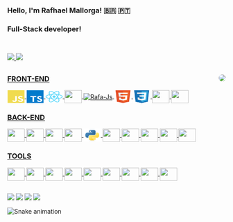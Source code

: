 ### Hello, I'm Rafhael Mallorga! 🇧🇷 🇵🇹

### Full-Stack developer!

##
<br>
<div align="left">
  <a href="https://www.linkedin.com/in/rafhael-mallorga-44632494/">
  <img height="180em" src="https://github-readme-stats.vercel.app/api?username=rafhaelmallorga&show_icons=true&theme=tokyonight&include_all_commits=true&count_private=true"/>
  <img height="180em" src="https://github-readme-stats.vercel.app/api/top-langs/?username=rafhaelmallorga&layout=compact&langs_count=7&theme=tokyonight"/>
</div>

##

<img align="right" style="border-radius:50px;" src="https://camo.githubusercontent.com/a197aed8460339dd5481c9095f30695c50dded315e30967682221448310aef3c/68747470733a2f2f632e74656e6f722e636f6d2f796d7063434e5f666c6e38414141414d2f626162792d796f64612d7468652d6d616e64616c6f7269616e2e676966"/>

### FRONT-END
<div style="display: inline_block">
  <img align="center" alt="Rafa-Js" height="30" width="40" src="https://raw.githubusercontent.com/devicons/devicon/master/icons/javascript/javascript-plain.svg">
  <img align="center" alt="Rafa-Ts" height="30" width="40" src="https://raw.githubusercontent.com/devicons/devicon/master/icons/typescript/typescript-plain.svg">
  <img align="center" alt="Rafa-React" height="30" width="40" src="https://raw.githubusercontent.com/devicons/devicon/master/icons/react/react-original.svg">
  <img align="center" height="30" width="40" src="https://cdn.jsdelivr.net/gh/devicons/devicon/icons/redux/redux-original.svg" />
  <img align="center" alt="Rafa-Js" height="30" width="40" src="https://cdn.jsdelivr.net/gh/devicons/devicon/icons/sass/sass-original.svg" />
  <img align="center" alt="Rafa-HTML" height="30" width="40" src="https://raw.githubusercontent.com/devicons/devicon/master/icons/html5/html5-original.svg">
  <img align="center" alt="Rafa-CSS" height="30" width="40" src="https://raw.githubusercontent.com/devicons/devicon/master/icons/css3/css3-original.svg">
  <img align="center" height="30" width="40" src="https://cdn.jsdelivr.net/gh/devicons/devicon/icons/figma/figma-original.svg" />
  <img align="center" height="30" width="40" src="https://cdn.jsdelivr.net/gh/devicons/devicon/icons/materialui/materialui-original.svg" />
</div>



### BACK-END
<div style="display: inline_block">
  <img align="center" height="30" width="40" src="https://cdn.jsdelivr.net/gh/devicons/devicon/icons/nodejs/nodejs-plain.svg" />
  <img align="center" height="30" width="40" src="https://cdn.jsdelivr.net/gh/devicons/devicon/icons/postgresql/postgresql-original-wordmark.svg" />
  <img align="center" height="30" width="40" src="https://cdn.jsdelivr.net/gh/devicons/devicon/icons/mongodb/mongodb-original-wordmark.svg" />
  <img align="center" height="30" width="40" src="https://cdn.jsdelivr.net/gh/devicons/devicon/icons/bash/bash-original.svg" />
  <img align="center" alt="Rafa-Python" height="30" width="40" src="https://raw.githubusercontent.com/devicons/devicon/master/icons/python/python-original.svg">
  <img align="center" height="30" width="40" src="https://cdn.jsdelivr.net/gh/devicons/devicon/icons/docker/docker-original.svg" />       
  <img align="center" height="30" width="40" src="https://cdn.jsdelivr.net/gh/devicons/devicon/icons/docker/docker-original-wordmark.svg" />
  <img align="center" height="30" width="40" src="https://cdn.jsdelivr.net/gh/devicons/devicon/icons/express/express-original-wordmark.svg" />
  <img align="center" height="30" width="40" src="https://cdn.jsdelivr.net/gh/devicons/devicon/icons/babel/babel-original.svg" />
  <img align="center" height="30" width="40" src="https://avatars.githubusercontent.com/u/20165699?s=200&v=4" />
  
</div>

  
### TOOLS
<div style="display: inline_block">
  <img align="center" height="30" width="40" src="https://cdn.jsdelivr.net/gh/devicons/devicon/icons/vim/vim-original.svg" />
  <img align="center" height="30" width="40" src="https://cdn.jsdelivr.net/gh/devicons/devicon/icons/visualstudio/visualstudio-plain.svg" />
  <img align="center" height="30" width="40" src="https://cdn.jsdelivr.net/gh/devicons/devicon/icons/fastapi/fastapi-original.svg" />
  <img align="center" height="30" width="40" src="https://cdn.jsdelivr.net/gh/devicons/devicon/icons/ubuntu/ubuntu-plain.svg" />
  <img align="center" height="30" width="40" src="https://cdn.jsdelivr.net/gh/devicons/devicon/icons/git/git-original.svg" />
  <img align="center" height="30" width="40" src="https://cdn.jsdelivr.net/gh/devicons/devicon/icons/heroku/heroku-plain-wordmark.svg" />        
  <img align="center" height="30" width="40" src="https://cdn.jsdelivr.net/gh/devicons/devicon/icons/jest/jest-plain.svg" /> 
  <img align="center" height="30" width="40" src="https://cdn.jsdelivr.net/gh/devicons/devicon/icons/yarn/yarn-original.svg" />
  <img align="center" height="30" width="40" src="https://cdn.jsdelivr.net/gh/devicons/devicon/icons/npm/npm-original-wordmark.svg" />
  
</div>



##

<div>
  <a href = "mailto:rafhaelmallorga@gmail.com"><img src="https://img.shields.io/badge/-Gmail-%23333?style=for-the-badge&logo=gmail&logoColor=white" target="_blank"></a>
  <a href="https://www.linkedin.com/in/rafhael-mallorga-44632494/" target="_blank"><img src="https://img.shields.io/badge/-LinkedIn-%230077B5?style=for-the-badge&logo=linkedin&logoColor=white" target="_blank"></a> 
  <a href="https://www.codewars.com/users/rafhaelmallorga" target="_blank"><img src="https://img.shields.io/badge/Codewars-B1361E?style=for-the-badge&logo=Codewars&logoColor=white" target="_blank"></a>
  <a href="https://www.instagram.com/rafhaelmallorga/" target="_blank"><img src="https://img.shields.io/badge/-Instagram-%23E4405F?style=for-the-badge&logo=instagram&logoColor=white" target="_blank"></a>
 
  ![Snake animation](https://github.com/rafhaelmallorga/rafhaelmallorga/blob/output/github-contribution-grid-snake.svg)
 
</div>
